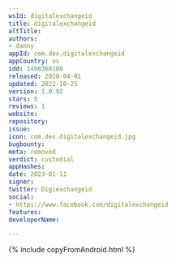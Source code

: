 ```yaml
---
wsId: digitalexchangeid
title: digitalexchangeid
altTitle: 
authors:
- danny
appId: com.dex.digitalexchangeid
appCountry: us
idd: 1498360108
released: 2020-04-01
updated: 2022-10-25
version: 1.0.92
stars: 5
reviews: 1
website: 
repository: 
issue: 
icon: com.dex.digitalexchangeid.jpg
bugbounty: 
meta: removed
verdict: custodial
appHashes: 
date: 2023-01-11
signer: 
twitter: Digiexchangeid
social:
- https://www.facebook.com/digitalexchangeid
features: 
developerName: 

---
```


 {% include copyFromAndroid.html %}
